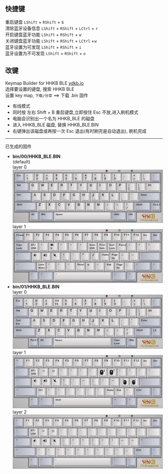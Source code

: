 ## 快捷键
重启键盘 `LShift` + `RShift` + `b`  
清除蓝牙设备信息 `LShift` + `RShift` + `LCtrl` + `r`  
开启键盘蓝牙功能 `LShift` + `RShift` + `w`  
关闭键盘蓝牙功能 `LShift` + `RShift` + `LCtrl` +`w`  
蓝牙设置为可发现 `LShift` + `RShift` + `i`  
蓝牙设置为不可发现 `LShift` + `RShift` + `o`  

## 改键
Keymap Builder for HHKB BLE [ydkb.io](https://ydkb.io/)  
选择要设置的键盘, 搜索 HHKB BLE  
设置 key map, `下载/分享` ==> 下载 .bin 固件

- 有线模式
- 同时按 左右 Shift + B 重启键盘,立即按住 Esc 不放,进入刷机模式
- 电脑会识别出一个名为 HHKB_BLE 的磁盘
- 进入 HHKB_BLE 磁盘, 替换 HHKB_BLE.BIN
- 右键弹出该磁盘或再按一次 Esc 退出(有时刷完是自动退出), 刷机完成

---

已生成的固件
- **bin/00/HHKB_BLE.BIN**  
    (default)  
    layer 0  
    ![layer 0](pic/00/layer_0.png)  
    layer 1  
    ![layer 1](pic/00/layer_1.png)  
- **bin/01/HHKB_BLE.BIN**  
	layer 0  
	![layer 0](pic/01/layer_0.png)  
	layer 1  
	![layer 1](pic/01/layer_1.png)  
	layer 2  
	![layer 2](pic/01/layer_2.png)  